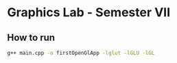 # Graphics Lab - Semester VII


## How to run
```bash
g++ main.cpp -o firstOpenGlApp -lglut -lGLU -lGL
```
